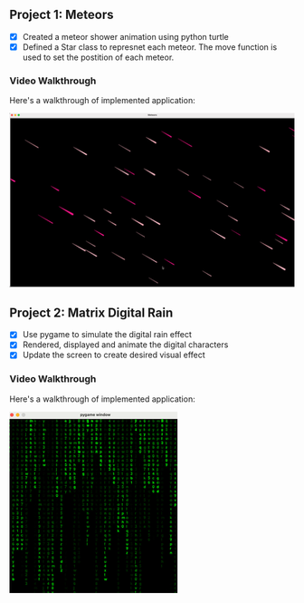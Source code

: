 ## Project 1: Meteors
- [x] Created a meteor shower animation using python turtle
- [x] Defined a Star class to represnet each meteor. The move function is used to set the postition of each meteor.  
### Video Walkthrough

Here's a walkthrough of implemented application:

![meteors](https://github.com/serny2020/funnyGame/blob/main/meteor.gif)


## Project 2: Matrix Digital Rain

- [X] Use pygame to simulate the digital rain effect
- [X] Rendered, displayed and animate the digital characters 
- [X] Update the screen to create desired visual effect 

### Video Walkthrough

Here's a walkthrough of implemented application:

![digitalRain](https://github.com/serny2020/funnyGame/blob/main/digitalRain.gif)




